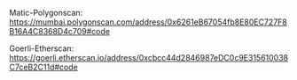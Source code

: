 Matic-Polygonscan: https://mumbai.polygonscan.com/address/0x6261eB67054fb8E80EC727F8B16A4C8368D4c709#code

Goerli-Etherscan: https://goerli.etherscan.io/address/0xcbcc44d2846987eDC0c9E315610038C7ceB2C11d#code